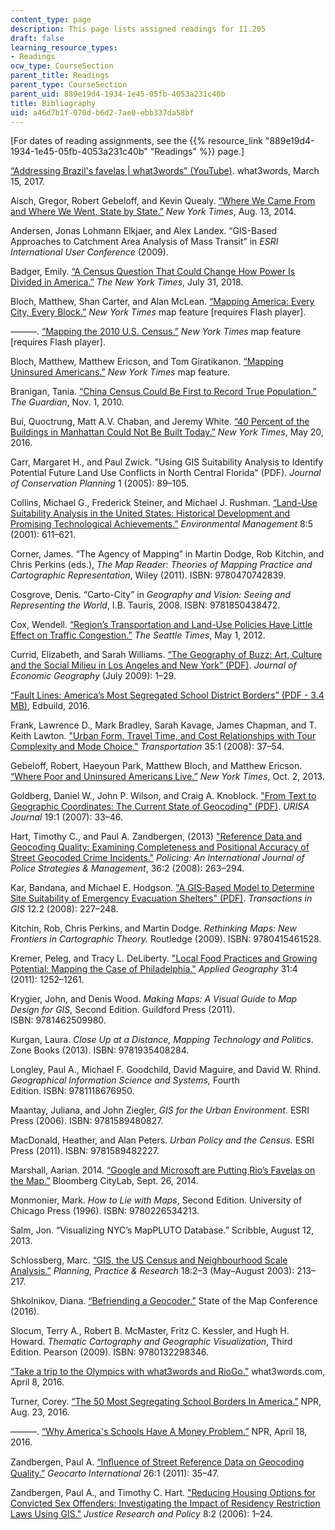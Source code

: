 ```yaml
---
content_type: page
description: This page lists assigned readings for 11.205
draft: false
learning_resource_types:
- Readings
ocw_type: CourseSection
parent_title: Readings
parent_type: CourseSection
parent_uid: 889e19d4-1934-1e45-05fb-4053a231c40b
title: Bibliography
uid: a46d7b1f-070d-b6d2-7ae0-ebb337da58bf
---
```

\[For dates of reading assignments, see the {{% resource_link "889e19d4-1934-1e45-05fb-4053a231c40b" "Readings" %}} page.\]

[“Addressing Brazil's favelas | what3words” (YouTube)](https://www.youtube.com/watch?v=7PMtqGDUahE). what3words, March 15, 2017.

Aisch, Gregor, Robert Gebeloff, and Kevin Quealy. [“Where We Came From and Where We Went, State by State.”](https://www.nytimes.com/interactive/2014/08/13/upshot/where-people-in-each-state-were-born.html) *New York Times*, Aug. 13, 2014. 

Andersen, Jonas Lohmann Elkjaer, and Alex Landex. “GIS-Based Approaches to Catchment Area Analysis of Mass Transit” in *ESRI International User Conference* (2009).

Badger, Emily. [“A Census Question That Could Change How Power Is Divided in America.”](https://www.nytimes.com/2018/07/31/upshot/Census-question-citizenship-power.html) *The New York Times*, July 31, 2018.

Bloch, Matthew, Shan Carter, and Alan McLean. [“Mapping America: Every City, Every Block.”](http://projects.nytimes.com/census/2010/explorer) *New York Times* map feature \[requires Flash player\].

———. [“Mapping the 2010 U.S. Census.”](http://projects.nytimes.com/census/2010/map) *New York Times* map feature \[requires Flash player\].

Bloch, Matthew, Matthew Ericson, and Tom Giratikanon. [“Mapping Uninsured Americans.”](http://www.nytimes.com/newsgraphics/2013/12/18/uninsured-map/) *New York Times* map feature.

Branigan, Tania. [“China Census Could Be First to Record True Population.”](https://www.theguardian.com/world/2010/nov/01/china-census-true-population#:~:text=That%20reflects%20the%20increasing%20number,tally%20China's%201.3%20billion%20citizens.) *The Guardian*, Nov. 1, 2010.

Bui, Quoctrung, Matt A.V. Chaban, and Jeremy White. [“40 Percent of the Buildings in Manhattan Could Not Be Built Today.”](https://www.nytimes.com/interactive/2016/05/19/upshot/forty-percent-of-manhattans-buildings-could-not-be-built-today.html) *New York Times*, May 20, 2016. 

Carr, Margaret H., and Paul Zwick. "Using GIS Suitability Analysis to Identify Potential Future Land Use Conflicts in North Central Florida" (PDF). *Journal of Conservation Planning* 1 (2005): 89–105.

Collins, Michael G., Frederick Steiner, and Michael J. Rushman. [“Land-Use Suitability Analysis in the United States: Historical Development and Promising Technological Achievements.”](https://pubmed.ncbi.nlm.nih.gov/11568842/) *Environmental Management* 8:5 (2001): 611–621.

Corner, James. “The Agency of Mapping” in Martin Dodge, Rob Kitchin, and Chris Perkins (eds.), *The Map Reader: Theories of Mapping Practice and Cartographic Representation*, Wiley (2011). ISBN: 9780470742839.

Cosgrove, Denis. “Carto-City” in *Geography and Vision: Seeing and Representing the World*, I.B. Tauris, 2008. ISBN: 9781850438472.

Cox, Wendell. [“Region’s Transportation and Land-Use Policies Have Little Effect on Traffic Congestion.”](https://www.seattletimes.com/opinion/regions-transportation-and-land-use-policies-have-little-effect-on-traffic-congestion/) *The Seattle Times*, May 1, 2012.

Currid, Elizabeth, and Sarah Williams. [“The Geography of Buzz: Art, Culture and the Social Milieu in Los Angeles and New York” (PDF)](https://info.sice.indiana.edu/~katy/S637-S10/Currid.pdf). *Journal of Economic Geography* (July 2009): 1–29.

[“Fault Lines: America’s Most Segregated School District Borders” (PDF - 3.4 MB)](https://s3.amazonaws.com/edbuild-public-data/data/fault+lines/EdBuild-Fault-Lines-2016.pdf), Edbuild, 2016.

Frank, Lawrence D., Mark Bradley, Sarah Kavage, James Chapman, and T. Keith Lawton. ["Urban Form, Travel Time, and Cost Relationships with Tour Complexity and Mode Choice."](https://www.worldtransitresearch.info/research/2297/) *Transportation* 35:1 (2008): 37–54.

Gebeloff, Robert, Haeyoun Park, Matthew Bloch, and Matthew Ericson. [“Where Poor and Uninsured Americans Live.”](http://www.nytimes.com/interactive/2013/10/02/us/uninsured-americans-map.html) *New York Times*, Oct. 2, 2013.

Goldberg, Daniel W., John P. Wilson, and Craig A. Knoblock. ["From Text to Geographic Coordinates: The Current State of Geocoding" (PDF)](https://johnwilson.usc.edu/wp-content/uploads/2016/05/2007-Goldberg-Knoblock-Wilson-JURISA.pdf). *URISA Journal* 19:1 (2007): 33–46.

Hart, Timothy C., and Paul A. Zandbergen, (2013) ["Reference Data and Geocoding Quality: Examining Completeness and Positional Accuracy of Street Geocoded Crime Incidents."](https://www.ingentaconnect.com/content/mcb/181/2013/00000036/00000002/art00002) *Policing: An International Journal of Police Strategies & Management*, 36:2 (2008): 263–294.

Kar, Bandana, and Michael E. Hodgson. ["A GIS‐Based Model to Determine Site Suitability of Emergency Evacuation Shelters" (PDF)](https://www.researchgate.net/publication/220605833_A_GIS-Based_Model_to_Determine_Site_Suitability_of_Emergency_Evacuation_Shelters). *Transactions in GIS* 12.2 (2008): 227–248.

Kitchin, Rob, Chris Perkins, and Martin Dodge. *Rethinking Maps: New Frontiers in Cartographic Theory.* Routledge (2009). ISBN: 9780415461528.

Kremer, Peleg, and Tracy L. DeLiberty. ["Local Food Practices and Growing Potential: Mapping the Case of Philadelphia."](https://www.sciencedirect.com/science/article/abs/pii/S0143622811000087) *Applied Geography* 31:4 (2011): 1252–1261.

Krygier, John, and Denis Wood. *Making Maps: A Visual Guide to Map Design for GIS*, Second Edition. Guildford Press (2011). ISBN: 9781462509980.

Kurgan, Laura. *Close Up at a Distance, Mapping Technology and Politics*. Zone Books (2013). ISBN: 9781935408284.

Longley, Paul A., Michael F. Goodchild, David Maguire, and David W. Rhind. *Geographical Information Science and Systems,* Fourth Edition. ISBN: 9781118676950.

Maantay, Juliana, and John Ziegler, *GIS for the Urban Environment.* ESRI Press (2006). ISBN: 9781589480827.

MacDonald, Heather, and Alan Peters. *Urban Policy and the Census.* ESRI Press (2011). ISBN: 9781589482227.

Marshall, Aarian. 2014. [“Google and Microsoft are Putting Rio’s Favelas on the Map.”](https://www.bloomberg.com/news/articles/2014-09-26/google-and-microsoft-are-putting-rio-s-favelas-on-the-map) Bloomberg CityLab, Sept. 26, 2014.

Monmonier, Mark. *How to Lie with Maps*, Second Edition. University of Chicago Press (1996). ISBN: 9780226534213.

Salm, Jon. “Visualizing NYC’s MapPLUTO Database.” Scribble, August 12, 2013.

Schlossberg, Marc. [“GIS, the US Census and Neighbourhood Scale Analysis.”](https://www.tandfonline.com/doi/pdf/10.1080/0269745032000168269) *Planning, Practice & Research* 18:2–3 (May–August 2003): 213–217.

Shkolnikov, Diana. [“Befriending a Geocoder.”](https://2016.stateofthemap.us/befriending-a-geocoder/) State of the Map Conference (2016).

Slocum, Terry A., Robert B. McMaster, Fritz C. Kessler, and Hugh H. Howard. *Thematic Cartography and Geographic Visualization*, Third Edition. Pearson (2009). ISBN: 9780132298346.

[“Take a trip to the Olympics with what3words and RioGo.”](https://what3words.com/partner/riogo/) what3words.com, April 8, 2016.

Turner, Corey. [“The 50 Most Segregating School Borders In America.”](https://www.npr.org/sections/ed/2016/08/23/490513305/the-50-most-segregating-school-borders-in-america) NPR, Aug. 23, 2016.

———. [“Why America's Schools Have A Money Problem.”](https://www.npr.org/2016/04/18/474256366/why-americas-schools-have-a-money-problem) NPR, April 18, 2016.

Zandbergen, Paul A. [“Inﬂuence of Street Reference Data on Geocoding Quality.”](https://www.tandfonline.com/doi/abs/10.1080/10106049.2010.537374) *Geocarto International* 26:1 (2011): 35–47.

Zandbergen, Paul A., and Timothy C. Hart. ["Reducing Housing Options for Convicted Sex Offenders: Investigating the Impact of Residency Restriction Laws Using GIS."](https://journals.sagepub.com/doi/10.3818/JRP.8.2.2006.1) *Justice Research and Policy* 8:2 (2006): 1–24.
